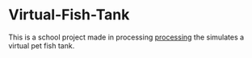 # Virtual-Fish-Tank


This is a school project made in processing [processing](https://processing.org/) the simulates a virtual pet fish tank.
